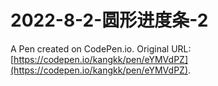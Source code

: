 # 2022-8-2-圆形进度条-2

A Pen created on CodePen.io. Original URL: [https://codepen.io/kangkk/pen/eYMVdPZ](https://codepen.io/kangkk/pen/eYMVdPZ).

